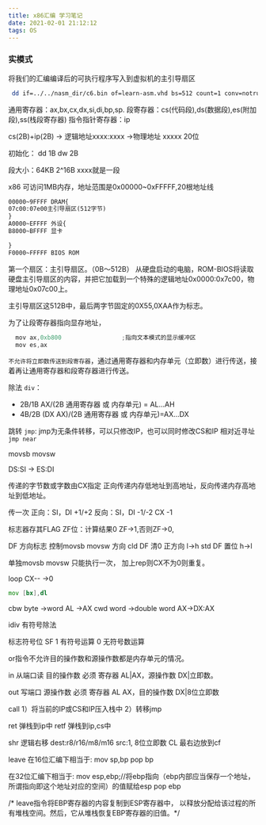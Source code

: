 ```yaml
---
title: x86汇编 学习笔记
date: 2021-02-01 21:12:12
tags: OS
---
```

### 实模式
将我们的汇编编译后的可执行程序写入到虚拟机的主引导扇区
```bash
 dd if=../../nasm_dir/c6.bin of=learn-asm.vhd bs=512 count=1 conv=notrunc
```

通用寄存器：ax,bx,cx,dx,si,di,bp,sp.
段寄存器：cs(代码段),ds(数据段),es(附加段),ss(栈段寄存器)
指令指针寄存器：ip

cs(2B)+ip(2B) -> 逻辑地址xxxx:xxxx ->物理地址 xxxxx 20位

初始化： dd 1B dw 2B

段大小：64KB 2^16B xxxx就是一段

x86 可访问1MB内存，地址范围是0x00000~0xFFFFF,20根地址线

```txt
00000~9FFFF DRAM{
07c00:07e00主引导扇区(512字节)
}
A0000~EFFFF 外设{
B8000~BFFFF 显卡

}
F0000~FFFFF BIOS ROM
```
第一个扇区：主引导扇区。（0B～512B）
从硬盘启动的电脑，ROM-BIOS将读取硬盘主引导扇区的内容，并把它加载到一个特殊的逻辑地址0x0000:0x7c00，物理地址0x07c00上。

主引导扇区这512B中，最后两字节固定的0X55,0XAA作为标志。


为了让段寄存器指向显存地址，
```as
  mov ax,0xb800                 ;指向文本模式的显示缓冲区
  mov es,ax
```
`不允许将立即数传送到段寄存器`，通过通用寄存器和内存单元（立即数）进行传送，接着再让通用寄存器和段寄存器进行传送。


除法 `div`：
* 2B/1B AX/(2B 通用寄存器 或 内存单元) = AL...AH
* 4B/2B (DX AX)/(2B 通用寄存器 或 内存单元)=AX...DX


跳转 `jmp`:
jmp为无条件转移，可以只修改IP，也可以同时修改CS和IP
相对近寻址 `jmp near`


movsb movsw 

DS:SI -> ES:DI 

传递的字节数或字数由CX指定 
正向传递内存低地址到高地址，反向传递内存高地址到低地址。

传一次
正向：SI，DI +1/+2
反向：SI，DI -1/-2
CX -1

标志器存其FLAG ZF位：计算结果0 ZF->1,否则ZF->0,

DF 方向标志 控制movsb movsw 方向
cld DF 清0 正方向 l->h
std DF 置位 h->l

单独movsb movsw 只能执行一次，
加上rep则CX不为0则重复。

loop CX-- ->0

```asm
mov [bx],dl
```

cbw byte ->word AL ->AX
cwd word ->double word AX->DX:AX

idiv 有符号除法

标志符号位 SF 1 有符号运算 0 无符号数运算

or指令不允许目的操作数和源操作数都是内存单元的情况。

in 从端口读 目的操作数 必须 寄存器 AL|AX，源操作数 DX|立即数。

out 写端口 源操作数 必须 寄存器 AL AX，目的操作数 DX|8位立即数

call
1）将当前的IP或CS和IP压入栈中
2）转移jmp

ret
弹栈到ip中
retf
弹栈到ip,cs中

shr 逻辑右移 dest:r8/r16/m8/m16 src:1, 8位立即数 CL  最右边放到cf


leave 在16位汇编下相当于:
mov sp,bp
pop bp
 
在32位汇编下相当于:
mov esp,ebp;//将ebp指向（ebp内部应当保存一个地址，所谓指向即这个地址对应的空间）的值赋给esp
pop ebp 

/* leave指令将EBP寄存器的内容复制到ESP寄存器中，
以释放分配给该过程的所有堆栈空间。然后，它从堆栈恢复EBP寄存器的旧值。*/